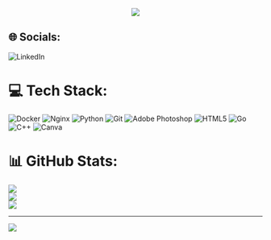 <p align="center">
<img src="https://i.giphy.com/media/v1.Y2lkPTc5MGI3NjExN2F4ams1MDJnYmszNDYwbmlrbWdrZDdxN3ZtbXRnZ2FobmgycngxdSZlcD12MV9pbnRlcm5hbF9naWZfYnlfaWQmY3Q9Zw/13Z5kstwARnPna/giphy.gif">
</p>

## 🌐 Socials:
![LinkedIn](https://img.shields.io/badge/LinkedIn-%230077B5.svg?logo=linkedin&logoColor=white)



# 💻 Tech Stack:
![Docker](https://img.shields.io/badge/docker-%230db7ed.svg?style=for-the-badge&logo=docker&logoColor=white) ![Nginx](https://img.shields.io/badge/nginx-%23009639.svg?style=for-the-badge&logo=nginx&logoColor=white) ![Python](https://img.shields.io/badge/python-3670A0?style=for-the-badge&logo=python&logoColor=ffdd54) ![Git](https://img.shields.io/badge/git-%23F05033.svg?style=for-the-badge&logo=git&logoColor=white) ![Adobe Photoshop](https://img.shields.io/badge/adobe%20photoshop-%2331A8FF.svg?style=for-the-badge&logo=adobe%20photoshop&logoColor=white) ![HTML5](https://img.shields.io/badge/html5-%23E34F26.svg?style=for-the-badge&logo=html5&logoColor=white) ![Go](https://img.shields.io/badge/go-%2300ADD8.svg?style=for-the-badge&logo=go&logoColor=white) ![C++](https://img.shields.io/badge/c++-%2300599C.svg?style=for-the-badge&logo=c%2B%2B&logoColor=white) ![Canva](https://img.shields.io/badge/Canva-%2300C4CC.svg?style=for-the-badge&logo=Canva&logoColor=white)
# 📊 GitHub Stats:
![](https://github-readme-stats.vercel.app/api?username=octafex&theme=dark&hide_border=false&include_all_commits=false&count_private=false)<br/>
![](https://github-readme-streak-stats.herokuapp.com/?user=octafex&theme=dark&hide_border=false)<br/>
![](https://github-readme-stats.vercel.app/api/top-langs/?username=octafex&theme=dark&hide_border=false&include_all_commits=false&count_private=false&layout=compact)

---
[![](https://visitcount.itsvg.in/api?id=octafex&icon=0&color=0)](https://visitcount.itsvg.in)

<!-- Proudly created with GPRM ( https://gprm.itsvg.in ) -->
